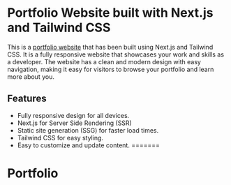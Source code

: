 
# Portfolio Website built with Next.js and Tailwind CSS
This is a [portfolio website](https://varshininathala.github.io/) that has been built using Next.js and Tailwind CSS. It is a fully responsive website that showcases your work and skills as a developer. The website has a clean and modern design with easy navigation, making it easy for visitors to browse your portfolio and learn more about you.

## Features
- Fully responsive design for all devices.
- Next.js for Server Side Rendering (SSR)
- Static site generation (SSG) for faster load times.
- Tailwind CSS for easy styling.
- Easy to customize and update content.
=======
# Portfolio
